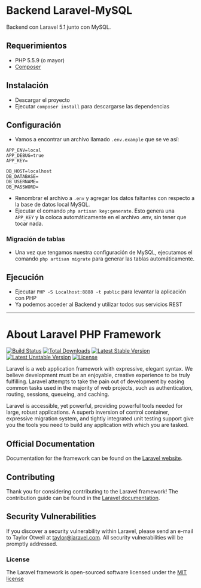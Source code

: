 # Backend Laravel-MySQL

Backend con Laravel 5.1 junto con MySQL.


## Requerimientos

* PHP   5.5.9 (o mayor)
* [Composer](https://getcomposer.org/)


## Instalación

* Descargar el proyecto
* Ejecutar `composer install` para descargarse las dependencias


## Configuración

* Vamos a encontrar un archivo llamado `.env.example` que se ve así:

```
APP_ENV=local
APP_DEBUG=true
APP_KEY=

DB_HOST=localhost
DB_DATABASE=
DB_USERNAME=
DB_PASSWORD=
```

* Renombrar el archivo a `.env` y agregar los datos faltantes con respecto a la base de datos local MySQL.
* Ejecutar el comando `php artisan key:generate`. Esto genera una `APP_KEY` y la coloca automáticamente en el archivo .env, sin tener que tocar nada.


### Migración de tablas

* Una vez que tengamos nuestra configuración de MySQL, ejecutamos el comando `php artisan migrate` para generar las tablas automáticamente.


## Ejecución

* Ejecutar `PHP -S Localhost:8888 -t public` para levantar la aplicación con PHP
* Ya podemos acceder al Backend y utilizar todos sus servicios REST

---

# About Laravel PHP Framework

[![Build Status](https://travis-ci.org/laravel/framework.svg)](https://travis-ci.org/laravel/framework)
[![Total Downloads](https://poser.pugx.org/laravel/framework/d/total.svg)](https://packagist.org/packages/laravel/framework)
[![Latest Stable Version](https://poser.pugx.org/laravel/framework/v/stable.svg)](https://packagist.org/packages/laravel/framework)
[![Latest Unstable Version](https://poser.pugx.org/laravel/framework/v/unstable.svg)](https://packagist.org/packages/laravel/framework)
[![License](https://poser.pugx.org/laravel/framework/license.svg)](https://packagist.org/packages/laravel/framework)

Laravel is a web application framework with expressive, elegant syntax. We believe development must be an enjoyable, creative experience to be truly fulfilling. Laravel attempts to take the pain out of development by easing common tasks used in the majority of web projects, such as authentication, routing, sessions, queueing, and caching.

Laravel is accessible, yet powerful, providing powerful tools needed for large, robust applications. A superb inversion of control container, expressive migration system, and tightly integrated unit testing support give you the tools you need to build any application with which you are tasked.

## Official Documentation

Documentation for the framework can be found on the [Laravel website](http://laravel.com/docs).

## Contributing

Thank you for considering contributing to the Laravel framework! The contribution guide can be found in the [Laravel documentation](http://laravel.com/docs/contributions).

## Security Vulnerabilities

If you discover a security vulnerability within Laravel, please send an e-mail to Taylor Otwell at taylor@laravel.com. All security vulnerabilities will be promptly addressed.

### License

The Laravel framework is open-sourced software licensed under the [MIT license](http://opensource.org/licenses/MIT)
